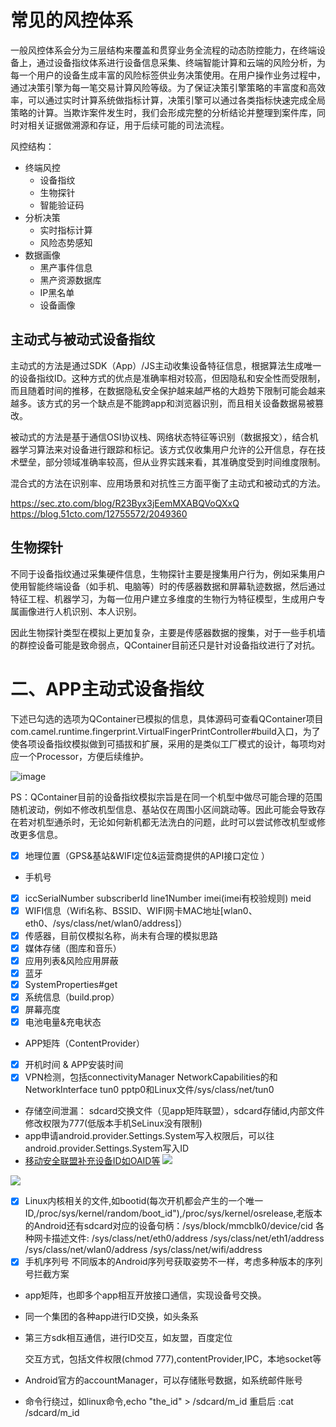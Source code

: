 # 常见的风控体系
一般风控体系会分为三层结构来覆盖和贯穿业务全流程的动态防控能力，在终端设备上，通过设备指纹体系进行设备信息采集、终端智能计算和云端的风险分析，为每一个用户的设备生成丰富的风险标签供业务决策使用。在用户操作业务过程中，通过决策引擎为每一笔交易计算风险等级。为了保证决策引擎策略的丰富度和高效率，可以通过实时计算系统做指标计算，决策引擎可以通过各类指标快速完成全局策略的计算。当欺诈案件发生时，我们会形成完整的分析结论并整理到案件库，同时对相关证据做溯源和存证，用于后续可能的司法流程。

风控结构：
- 终端风控
  - 设备指纹
  - 生物探针
  - 智能验证码
- 分析决策
  - 实时指标计算
  - 风险态势感知
- 数据画像
  - 黑产事件信息
  - 黑产资源数据库
  - IP黑名单
  - 设备画像

## 主动式与被动式设备指纹
主动式的方法是通过SDK（App）/JS主动收集设备特征信息，根据算法生成唯一的设备指纹ID。这种方式的优点是准确率相对较高，但因隐私和安全性而受限制，而且随着时间的推移，在数据隐私安全保护越来越严格的大趋势下限制可能会越来越多。该方式的另一个缺点是不能跨app和浏览器识别，而且相关设备数据易被篡改。

被动式的方法是基于通信OSI协议栈、网络状态特征等识别（数据报文），结合机器学习算法来对设备进行跟踪和标记。该方式仅收集用户允许的公开信息，存在技术壁垒，部分领域准确率较高，但从业界实践来看，其准确度受到时间维度限制。

混合式的方法在识别率、应用场景和对抗性三方面平衡了主动式和被动式的方法。

https://sec.zto.com/blog/R23Byx3jEemMXABQVoQXxQ
https://blog.51cto.com/12755572/2049360

## 生物探针
不同于设备指纹通过采集硬件信息，生物探针主要是搜集用户行为，例如采集用户使用智能终端设备（如手机、电脑等）时的传感器数据和屏幕轨迹数据，然后通过特征工程、机器学习，为每一位用户建立多维度的生物行为特征模型，生成用户专属画像进行人机识别、本人识别。

因此生物探针类型在模拟上更加复杂，主要是传感器数据的搜集，对于一些手机墙的群控设备可能是致命弱点，QContainer目前还只是针对设备指纹进行了对抗。

# 二、APP主动式设备指纹
下述已勾选的选项为QContainer已模拟的信息，具体源码可查看QContainer项目com.camel.runtime.fingerprint.VirtualFingerPrintController#build入口，为了使各项设备指纹模拟做到可插拔和扩展，采用的是类似工厂模式的设计，每项均对应一个Processor，方便后续维护。

![image](http://oss.alienhe.cn/20200923145928.png)

PS：QContainer目前的设备指纹模拟宗旨是在同一个机型中做尽可能合理的范围随机波动，例如不修改机型信息、基站仅在周围小区间跳动等。因此可能会导致存在若对机型通杀时，无论如何新机都无法洗白的问题，此时可以尝试修改机型或修改更多信息。

* [x] 地理位置（GPS&基站&WIFI定位&运营商提供的API接口定位
）
* 手机号
* [x] iccSerialNumber subscriberId line1Number imei(imei有校验规则) meid
* [x] WIFI信息（Wifi名称、BSSID、WIFI网卡MAC地址[wlan0、eth0、/sys/class/net/wlan0/address]）
* [x] 传感器，目前仅模拟名称，尚未有合理的模拟思路
* [x] 媒体存储（图库和音乐）
* [x] 应用列表&风险应用屏蔽
* [x] 蓝牙
* [x] SystemProperties#get
* [x] 系统信息（build.prop）
* [x] 屏幕亮度
* [x] 电池电量&充电状态
* APP矩阵（ContentProvider）
* [x] 开机时间 &  APP安装时间
* [x] VPN检测，包括connectivityManager NetworkCapabilities的和NetworkInterface tun0 pptp0和Linux文件/sys/class/net/tun0
* 存储空间泄漏： sdcard交换文件（见app矩阵联盟），sdcard存储id,内部文件修改权限为777(低版本手机SeLinux没有限制)
* app申请android.provider.Settings.System写入权限后，可以往android.provider.Settings.System写入ID
* [移动安全联盟补充设备ID如OAID等](http://msa-alliance.cn/col.jsp?id=120)
![](https://tva1.sinaimg.cn/large/0082zybply1gc8o0hqg3qj30kf0d1jsp.jpg) 

![](https://tva1.sinaimg.cn/large/0082zybply1gc8oq5tmo9j30jh0e1tex.jpg)
* [x] Linux内核相关的文件,如bootid(每次开机都会产生的一个唯一ID,/proc/sys/kernel/random/boot_id"),/proc/sys/kernel/osrelease,老版本的Android还有sdcard对应的设备句柄：/sys/block/mmcblk0/device/cid 各种网卡描述文件: /sys/class/net/eth0/address /sys/class/net/eth1/address /sys/class/net/wlan0/address /sys/class/net/wifi/address
* [x] 手机序列号 不同版本的Android序列号获取姿势不一样，考虑多种版本的序列号拦截方案
* app矩阵，也即多个app相互开放接口通信，实现设备号交换。
* 同一个集团的各种app进行ID交换，如头条系
* 第三方sdk相互通信，进行ID交互，如友盟，百度定位

    交互方式，包括文件权限(chmod 777),contentProvider,IPC，本地socket等
* Android官方的accountManager，可以存储账号数据，如系统邮件账号
* 命令行绕过，如linux命令,echo "the_id" > /sdcard/m_id   重启后 :cat /sdcard/m_id
